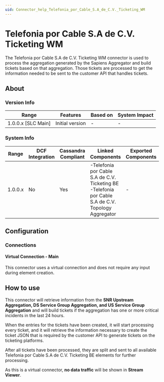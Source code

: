 ```yaml
---
uid: Connector_help_Telefonia_por_Cable_S.A_de_C.V._Ticketing_WM
---
```


# Telefonia por Cable S.A de C.V. Ticketing WM

The Telefonia por Cable S.A de C.V. Ticketing WM connector is used to process the aggregation generated by the Sapiens Aggregator and build tickets based on that aggregation. Those tickets are processed to get the information needed to be sent to the customer API that handles tickets.

## About

### Version Info

| Range              | Features        | Based on | System Impact |
|--------------------|-----------------|----------|---------------|
| 1.0.0.x [SLC Main] | Initial version | -        | -             |

### System Info

| Range   | DCF Integration | Cassandra Compliant | Linked Components                                                                                     | Exported Components |
|---------|-----------------|---------------------|-------------------------------------------------------------------------------------------------------|---------------------|
| 1.0.0.x | No              | Yes                 | -Telefonia por Cable S.A de C.V. Ticketing BE<br>-Telefonia por Cable S.A de C.V. Topology Aggregator | -                   |

## Configuration

### Connections

#### Virtual Connection - Main

This connector uses a virtual connection and does not require any input during element creation.

## How to use

This connector will retrieve information from the **SNR Upstream Aggregation, DS Service Group Aggregation, and US Service Group Aggregation** and will build tickets if the aggregation has one or more critical incidents in the last 24 hours.

When the entries for the tickets have been created, it will start processing every ticket, and it will retrieve the information necessary to create the ticket JSON that is required by the customer API to generate tickets on the ticketing platforms.

After all tickets have been processed, they are split and sent to all available Telefonia por Cable S.A de C.V. Ticketing BE elements for further processing.

As this is a virtual connector, **no data traffic** will be shown in **Stream Viewer**.
